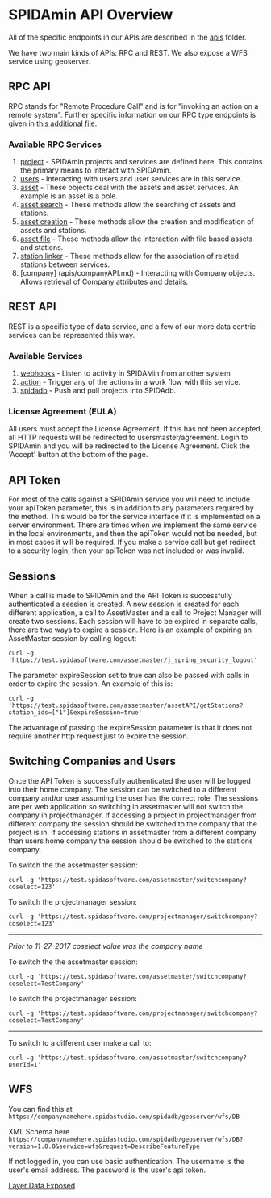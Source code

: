 SPIDAmin API Overview
=========

All of the specific endpoints in our APIs are described in the [apis](apis) folder.

We have two main kinds of APIs: RPC and REST.  We also expose a WFS service using geoserver.

## RPC API

RPC stands for "Remote Procedure Call" and is for "invoking an action on a remote system". Further specific information on our RPC type endpoints is given in [this additional file](rpc.md).

### Available RPC Services
1. [project](apis/projectAPI.md) - SPIDAmin projects and services are defined here. This contains the primary means to interact with SPIDAmin.
1. [users](apis/usersAPI.md) -  Interacting with users and user services are in this service.
1. [asset](apis/assetAPI.md) -  These objects deal with the assets and asset services.  An example is an asset is a pole.
1. [asset search](apis/assetSearchAPI.md) -  These methods allow the searching of assets and stations.
1. [asset creation](apis/assetCreationAPI.md) -  These methods allow the creation and modification of assets and stations.
1. [asset file](apis/assetFileAPI.md) -  These methods allow the interaction with file based assets and stations.
1. [station linker](apis/stationLinkerAPI.md) -  These methods allow for the association of related stations between services.
2. [company] (apis/companyAPI.md) - Interacting with Company objects. Allows retrieval of Company attributes and details.

## REST API

REST is a specific type of data service, and a few of our more data centric services can be represented this way.

### Available Services

1. [webhooks](apis/webhookAPI.md) - Listen to activity in SPIDAMin from another system
1. [action](apis/actionAPI.md) - Trigger any of the actions in a work flow with this service.
1. [spidadb](apis/spidadbAPI.md) - Push and pull projects into SPIDAdb.

### License Agreement (EULA)

All users must accept the License Agreement.  If this has not been accepted, all HTTP requests will be redirected to usersmaster/agreement.  Login to SPIDAmin and you will be redirected to the License Agreement.  Click the 'Accept' button at the bottom of the page.

## API Token

For most of the calls against a SPIDAmin service you will need to include your apiToken parameter, this is in addition to any parameters required by the method.  This would be for the service interface if it is implemented on a server environment.  There are times when we implement the same service in the local environments, and then the apiToken would not be needed, but in most cases it will be required.  If you make a service call but get redirect to a security login, then your apiToken was not included or was invalid.

## Sessions

When a call is made to SPIDAmin and the API Token is successfully authenticated a session is created.  A new session is created for each different application, a call to AssetMaster and a call to Project Manager will create two sessions.  Each session will have to be expired in separate calls, there are two ways to expire a session. Here is an example of expiring an AssetMaster session by calling logout:

    curl -g 'https://test.spidasoftware.com/assetmaster/j_spring_security_logout'

The parameter expireSession set to true can also be passed with calls in order to expire the session.  An example of this is:

    curl -g 'https://test.spidasoftware.com/assetmaster/assetAPI/getStations?station_ids=["1"]&expireSession=true'

The advantage of passing the expireSession parameter is that it does not require another http request just to expire the session.

## Switching Companies and Users

Once the API Token is successfully authenticated the user will be logged into their home company.  The session can be switched to a different company and/or user assuming the user has the correct role.  The sessions are per web application so switching in assetmaster will not switch the company in projectmanager.  If accessing a project in projectmanager from different company the session should be switched to the company that the project is in. If accessing stations in assetmaster from a different company than users home company the session should be switched to the stations company.

To switch the the assetmaster session:

    curl -g 'https://test.spidasoftware.com/assetmaster/switchcompany?coselect=123'

To switch the projectmanager session:

    curl -g 'https://test.spidasoftware.com/projectmanager/switchcompany?coselect=123'

---

*Prior to 11-27-2017 coselect value was the company name*

To switch the the assetmaster session:

    curl -g 'https://test.spidasoftware.com/assetmaster/switchcompany?coselect=TestCompany'

To switch the projectmanager session:

    curl -g 'https://test.spidasoftware.com/projectmanager/switchcompany?coselect=TestCompany'

---

To switch to a different user make a call to:

    curl -g 'https://test.spidasoftware.com/assetmaster/switchcompany?userId=1'
    
## WFS

You can find this at `https://companynamehere.spidastudio.com/spidadb/geoserver/wfs/DB`

XML Schema here `https://companynamehere.spidastudio.com/spidadb/geoserver/wfs/DB?version=1.0.0&service=wfs&request=DescribeFeatureType`

If not logged in, you can use basic authentication.  The username is the user's email address.  The password is the user's api token.

[Layer Data Exposed](wfs.md)
